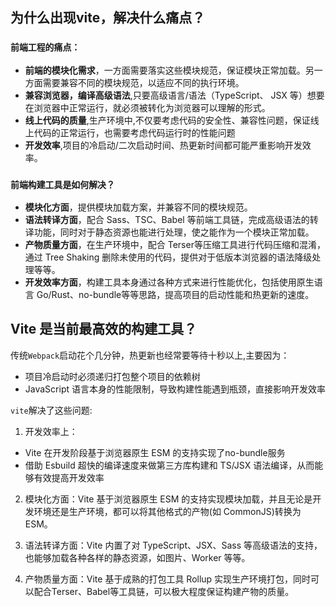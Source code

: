 ## 为什么出现vite，解决什么痛点？

### `前端工程的痛点：`
- **前端的模块化需求**，一方面需要落实这些模块规范，保证模块正常加载。另一方面需要兼容不同的模块规范，以适应不同的执行环境。
- **兼容浏览器，编译高级语法**,只要高级语言/语法（TypeScript、 JSX 等）想要在浏览器中正常运行，就必须被转化为浏览器可以理解的形式。
- **线上代码的质量**,生产环境中,不仅要考虑代码的安全性、兼容性问题，保证线上代码的正常运行，也需要考虑代码运行时的性能问题
- **开发效率**,项目的冷启动/二次启动时间、热更新时间都可能严重影响开发效率。

### `前端构建工具是如何解决？`
- **模块化方面**，提供模块加载方案，并兼容不同的模块规范。
- **语法转译方面**，配合 Sass、TSC、Babel 等前端工具链，完成高级语法的转译功能，同时对于静态资源也能进行处理，使之能作为一个模块正常加载。
- **产物质量方面**，在生产环境中，配合 Terser等压缩工具进行代码压缩和混淆，通过 Tree Shaking 删除未使用的代码，提供对于低版本浏览器的语法降级处理等等。
- **开发效率方面**，构建工具本身通过各种方式来进行性能优化，包括使用原生语言 Go/Rust、no-bundle等等思路，提高项目的启动性能和热更新的速度。

## Vite 是当前最高效的构建工具？
传统`Webpack`启动花个几分钟，热更新也经常要等待十秒以上,主要因为：
- 项目冷启动时必须递归打包整个项目的依赖树
- JavaScript 语言本身的性能限制，导致构建性能遇到瓶颈，直接影响开发效率

`vite`解决了这些问题:
1. 开发效率上：
  - Vite 在开发阶段基于浏览器原生 ESM 的支持实现了no-bundle服务
  - 借助 Esbuild 超快的编译速度来做第三方库构建和 TS/JSX 语法编译，从而能够有效提高开发效率
2. 模块化方面：Vite 基于浏览器原生 ESM 的支持实现模块加载，并且无论是开发环境还是生产环境，都可以将其他格式的产物(如 CommonJS)转换为 ESM。

3. 语法转译方面：Vite 内置了对 TypeScript、JSX、Sass 等高级语法的支持，也能够加载各种各样的静态资源，如图片、Worker 等等。
4. 产物质量方面：Vite 基于成熟的打包工具 Rollup 实现生产环境打包，同时可以配合Terser、Babel等工具链，可以极大程度保证构建产物的质量。